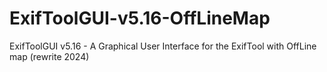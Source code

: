 # ExifToolGUI-v5.16-OffLineMap
ExifToolGUI v5.16 - A Graphical User Interface for the ExifTool with OffLine map (rewrite 2024)
